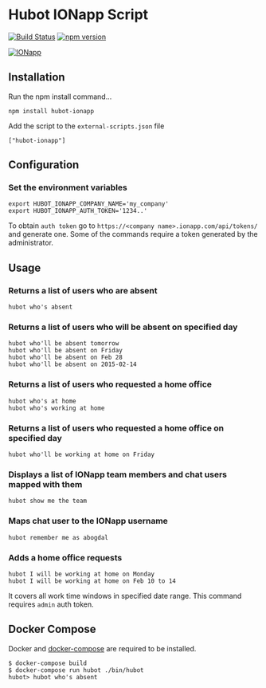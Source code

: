 # Hubot IONapp Script

[![Build Status](https://travis-ci.org/bogdal/hubot-ionapp.svg?branch=master)](https://travis-ci.org/bogdal/hubot-ionapp)
[![npm version](https://badge.fury.io/js/hubot-ionapp.svg)](http://badge.fury.io/js/hubot-ionapp)

[![IONapp](https://ionapp.com/static/images/logo-color.png)](https://ionapp.com)


## Installation

Run the npm install command...

    npm install hubot-ionapp


Add the script to the `external-scripts.json` file

    ["hubot-ionapp"]

## Configuration

### Set the environment variables
    export HUBOT_IONAPP_COMPANY_NAME='my_company'
    export HUBOT_IONAPP_AUTH_TOKEN='1234..'

To obtain `auth token` go to `https://<company name>.ionapp.com/api/tokens/` and generate one.
Some of the commands require a token generated by the administrator.

## Usage

### Returns a list of users who are absent
    hubot who's absent

### Returns a list of users who will be absent on specified day
    hubot who'll be absent tomorrow
    hubot who'll be absent on Friday
    hubot who'll be absent on Feb 28
    hubot who'll be absent on 2015-02-14

### Returns a list of users who requested a home office
    hubot who's at home
    hubot who's working at home

### Returns a list of users who requested a home office on specified day
    hubot who'll be working at home on Friday


### Displays a list of IONapp team members and chat users mapped with them
    hubot show me the team


### Maps chat user to the IONapp username
    hubot remember me as abogdal


### Adds a home office requests
    hubot I will be working at home on Monday
    hubot I will be working at home on Feb 10 to 14

It covers all work time windows in specified date range. This command requires `admin` auth token.

## Docker Compose

Docker and [docker-compose](https://docs.docker.com/compose/install/) are required to be installed.

    $ docker-compose build
    $ docker-compose run hubot ./bin/hubot
    hubot> hubot who's absent
